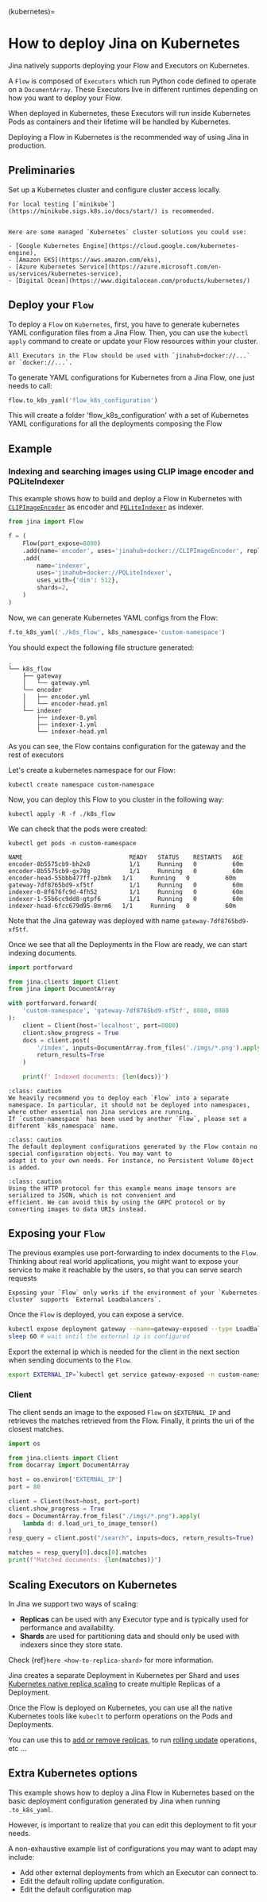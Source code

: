 (kubernetes)=
# How to deploy Jina on Kubernetes

Jina natively supports deploying your Flow and Executors on Kubernetes.

A `Flow` is composed of `Executors` which run Python code
defined to operate on a `DocumentArray`. These Executors live in different runtimes depending on how you want to deploy
your Flow. 

When deployed in Kubernetes, these Executors will run inside Kubernetes Pods as containers and their lifetime will be handled
by Kubernetes.

Deploying a Flow in Kubernetes is the recommended way of using Jina in production.

## Preliminaries

Set up a Kubernetes cluster and configure cluster access locally.

```{tip}
For local testing [`minikube`](https://minikube.sigs.k8s.io/docs/start/) is recommended.
```

```{seealso}

Here are some managed `Kubernetes` cluster solutions you could use:

- [Google Kubernetes Engine](https://cloud.google.com/kubernetes-engine),
- [Amazon EKS](https://aws.amazon.com/eks),
- [Azure Kubernetes Service](https://azure.microsoft.com/en-us/services/kubernetes-service),
- [Digital Ocean](https://www.digitalocean.com/products/kubernetes/)
```

## Deploy your `Flow`

To deploy a `Flow` on `Kubernetes`, first, you have to generate kubernetes YAML configuration files from a Jina Flow.
Then, you can use the `kubectl apply` command to create or update your Flow resources within your cluster.

```{caution}
All Executors in the Flow should be used with `jinahub+docker://...` or `docker://...`.
```

To generate YAML configurations for Kubernetes from a Jina Flow, one just needs to call:

```python
flow.to_k8s_yaml('flow_k8s_configuration')
```

This will create a folder 'flow_k8s_configuration' with a set of Kubernetes YAML configurations for all the deployments composing the Flow

## Example

### Indexing and searching images using CLIP image encoder and PQLiteIndexer

This example shows how to build and deploy a Flow in Kubernetes with [`CLIPImageEncoder`](https://hub.jina.ai/executor/0hnlmu3q) as encoder and [`PQLiteIndexer`](https://hub.jina.ai/executor/pn1qofsj) as indexer.

```python
from jina import Flow

f = (
    Flow(port_expose=8080)
    .add(name='encoder', uses='jinahub+docker://CLIPImageEncoder', replicas=2)
    .add(
        name='indexer',
        uses='jinahub+docker://PQLiteIndexer',
        uses_with={'dim': 512},
        shards=2,
    )
)

```

Now, we can generate Kubernetes YAML configs from the Flow:

```python
f.to_k8s_yaml('./k8s_flow', k8s_namespace='custom-namespace')
```

You should expect the following file structure generated:

```
.
└── k8s_flow
    ├── gateway
    │   └── gateway.yml
    └── encoder
    │   ├── encoder.yml
    │   └── encoder-head.yml
    └── indexer
        ├── indexer-0.yml
        ├── indexer-1.yml
        └── indexer-head.yml
```

As you can see, the Flow contains configuration for the gateway and the rest of executors

Let's create a kubernetes namespace for our Flow:

```shell
kubectl create namespace custom-namespace
```

Now, you can deploy this Flow to you cluster in the following way:
```shell
kubectl apply -R -f ./k8s_flow
```

We can check that the pods were created:
```shell
kubectl get pods -n custom-namespace
```

```text
NAME                              READY   STATUS    RESTARTS   AGE
encoder-8b5575cb9-bh2x8           1/1     Running   0          60m
encoder-8b5575cb9-gx78g           1/1     Running   0          60m
encoder-head-55bbb477ff-p2bmk   1/1     Running   0          60m
gateway-7df8765bd9-xf5tf          1/1     Running   0          60m
indexer-0-8f676fc9d-4fh52         1/1     Running   0          60m
indexer-1-55b6cc9dd8-gtpf6        1/1     Running   0          60m
indexer-head-6fcc679d95-8mrm6   1/1     Running   0          60m
```

Note that the Jina gateway was deployed with name `gateway-7df8765bd9-xf5tf`.

Once we see that all the Deployments in the Flow are ready, we can start indexing documents.

```python
import portforward

from jina.clients import Client
from jina import DocumentArray

with portforward.forward(
    'custom-namespace', 'gateway-7df8765bd9-xf5tf', 8080, 8080
):
    client = Client(host='localhost', port=8080)
    client.show_progress = True
    docs = client.post(
        '/index', inputs=DocumentArray.from_files('./imgs/*.png').apply(lambda d: d.load_uri_to_image_tensor()),
        return_results=True
    )

    print(f' Indexed documents: {len(docs)}')
```

```{admonition} Caution
:class: caution
We heavily recommend you to deploy each `Flow` into a separate namespace. In particular, it should not be deployed into namespaces, where other essential non Jina services are running. 
If `custom-namespace` has been used by another `Flow`, please set a different `k8s_namespace` name.
```

```{admonition} Caution
:class: caution
The default deployment configurations generated by the Flow contain no special configuration objects. You may want to 
adapt it to your own needs. For instance, no Persistent Volume Object is added. 
```

```{admonition} Caution
:class: caution
Using the HTTP protocol for this example means image tensors are serialized to JSON, which is not convenient and 
efficient. We can avoid this by using the GRPC protocol or by converting images to data URIs instead.
```

## Exposing your `Flow`
The previous examples use port-forwarding to index documents to the `Flow`. 
Thinking about real world applications, 
you might want to expose your service to make it reachable by the users, so that you can serve search requests

```{caution}
Exposing your `Flow` only works if the environment of your `Kubernetes cluster` supports `External Loadbalancers`.
```

Once the `Flow` is deployed, you can expose a service.
```bash
kubectl expose deployment gateway --name=gateway-exposed --type LoadBalancer --port 80 --target-port 8080 -n custom-namespace
sleep 60 # wait until the external ip is configured
```

Export the external ip which is needed for the client in the next section when sending documents to the `Flow`. 
```bash
export EXTERNAL_IP=`kubectl get service gateway-exposed -n custom-namespace -o=jsonpath='{.status.loadBalancer.ingress[0].ip}'`
```

### Client
The client sends an image to the exposed `Flow` on `$EXTERNAL_IP` and retrieves the matches retrieved from the Flow.
Finally, it prints the uri of the closest matches.

```python
import os

from jina.clients import Client
from docarray import DocumentArray

host = os.environ['EXTERNAL_IP']
port = 80

client = Client(host=host, port=port)
client.show_progress = True
docs = DocumentArray.from_files("./imgs/*.png").apply(
    lambda d: d.load_uri_to_image_tensor()
)
resp_query = client.post("/search", inputs=docs, return_results=True)

matches = resp_query[0].docs[0].matches
print(f"Matched documents: {len(matches)}")
```

## Scaling Executors on Kubernetes

In Jina we support two ways of scaling:

- **Replicas** can be used with any Executor type and is typically used for performance and availability.
- **Shards** are used for partitioning data and should only be used with indexers since they store state.

Check {ref}`here <how-to-replica-shard>` for more information.

Jina creates a separate Deployment in Kubernetes per Shard and uses [Kubernetes native replica scaling](https://kubernetes.io/docs/tutorials/kubernetes-basics/scale/scale-intro/) to create multiple Replicas of a Deployment.

Once the Flow is deployed on Kubernetes, you can use all the native Kubernetes tools like `kubeclt` to perform operations on the Pods and Deployments. 

You can use this to [add or remove replicas](https://kubernetes.io/docs/concepts/workloads/controllers/deployment/#scaling-a-deployment), to run [rolling update](https://kubernetes.io/docs/concepts/workloads/controllers/deployment/#updating-a-deployment) operations, etc ...


## Extra Kubernetes options

This example shows how to deploy a Jina Flow in Kubernetes based on the basic deployment configuration generated by Jina
when running `.to_k8s_yaml`.

However, is important to realize that you can edit this deployment to fit your needs.

A non-exhaustive example list of configurations you may want to adapt may include:

- Add other external deployments from which an Executor can connect to.
- Edit the default rolling update configuration.
- Edit the default configuration map
